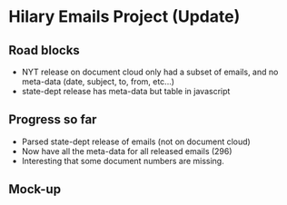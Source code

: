 
# Hilary Emails Project (Update)

## Road blocks
* NYT release on document cloud only had a subset of emails, and no meta-data (date, subject, to, from, etc...)
* state-dept release has meta-data but table in javascript

## Progress so far

* Parsed state-dept release of emails (not on document cloud)
* Now have all the meta-data for all released emails (296)
* Interesting that some document numbers are missing. 


## Mock-up

